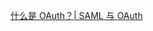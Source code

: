 [什么是 OAuth？| SAML 与 OAuth](https://www.cloudflare.com/zh-cn/learning/access-management/what-is-oauth/)